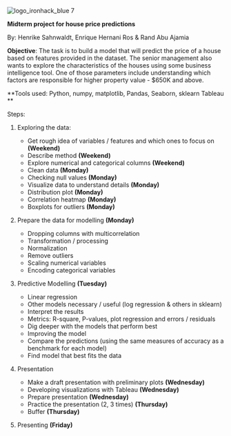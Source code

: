 ![logo_ironhack_blue 7](https://user-images.githubusercontent.com/23629340/40541063-a07a0a8a-601a-11e8-91b5-2f13e4e6b441.png)

**Midterm project for house price predictions**

By: Henrike Sahnwaldt, Enrique Hernani Ros & Rand Abu Ajamia

**Objective**: The task is to build a model that will predict the price of a house based on features provided in the dataset. The senior management also wants to explore the characteristics of the houses using some business intelligence tool. One of those parameters include understanding which factors are responsible for higher property value - \$650K and above.

**Tools used: Python, numpy, matplotlib, Pandas, Seaborn, sklearn Tableau **

Steps: 

1. Exploring the data: 
	- Get rough idea of variables / features and which ones to focus on **(Weekend)**
	- Describe method **(Weekend)**
	- Explore numerical and categorical columns **(Weekend)**
	- Clean data **(Monday)**
	- Checking null values **(Monday)**
	- Visualize data to understand details **(Monday)**
	- Distribution plot **(Monday)**
	- Correlation heatmap **(Monday)**
	- Boxplots for outliers **(Monday)**

3. Prepare the data for modelling **(Monday)**
	- Dropping columns with multicorrelation
	- Transformation / processing
	- Normalization
	- Remove outliers
	- Scaling numerical variables
	- Encoding categorical variables

4. Predictive Modelling **(Tuesday)**
	- Linear regression
	- Other models necessary / useful (log regression & others in sklearn)
	- Interpret the results
	- Metrics: R-square, P-values, plot regression and errors / residuals
	- Dig deeper with the models that perform best
	- Improving the model 
	- Compare the predictions (using the same measures of accuracy as a benchmark for each model)
 	- Find model that best fits the data

5. Presentation 
	- Make a draft presentation with preliminary plots **(Wednesday)**
	- Developing visualizations with Tableau **(Wednesday)**
	- Prepare presentation **(Wednesday)**
	- Practice the presentation (2, 3 times) **(Thursday)**
	- Buffer **(Thursday)**

6. Presenting **(Friday)**
